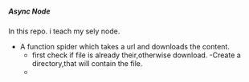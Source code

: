##### Async Node

In this repo. i teach my sely node.


+ A function spider which takes a url and downloads the content.
    - first check if file is already their,otherwise download.
    -Create a directory,that will contain the file.
    -